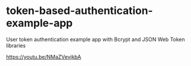# token-based-authentication-example-app
User token authentication example app with Bcrypt and JSON Web Token libraries

https://youtu.be/NMaZVevjkbA
